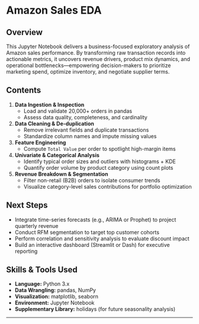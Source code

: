 # Amazon Sales EDA

## Overview  
This Jupyter Notebook delivers a business-focused exploratory analysis of Amazon sales performance. By transforming raw transaction records into actionable metrics, it uncovers revenue drivers, product mix dynamics, and operational bottlenecks—empowering decision-makers to prioritize marketing spend, optimize inventory, and negotiate supplier terms.

## Contents  
1. **Data Ingestion & Inspection**  
   - Load and validate 20,000+ orders in pandas  
   - Assess data quality, completeness, and cardinality  
2. **Data Cleaning & De-duplication**  
   - Remove irrelevant fields and duplicate transactions  
   - Standardize column names and impute missing values  
3. **Feature Engineering**  
   - Compute `Total Value` per order to spotlight high-margin items  
4. **Univariate & Categorical Analysis**  
   - Identify typical order sizes and outliers with histograms + KDE  
   - Quantify order volume by product category using count plots  
5. **Revenue Breakdown & Segmentation**  
   - Filter non-retail (B2B) orders to isolate consumer trends  
   - Visualize category-level sales contributions for portfolio optimization  

## Next Steps  
- Integrate time-series forecasts (e.g., ARIMA or Prophet) to project quarterly revenue  
- Conduct RFM segmentation to target top customer cohorts  
- Perform correlation and sensitivity analysis to evaluate discount impact  
- Build an interactive dashboard (Streamlit or Dash) for executive reporting  

## Skills & Tools Used  
- **Language:** Python 3.x  
- **Data Wrangling:** pandas, NumPy  
- **Visualization:** matplotlib, seaborn  
- **Environment:** Jupyter Notebook  
- **Supplementary Library:** holidays (for future seasonality analysis)

---

